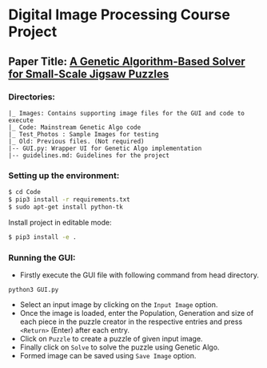 # Digital Image Processing Course Project
## Paper Title: [A Genetic Algorithm-Based Solver for Small-Scale Jigsaw Puzzles](https://link.springer.com/content/pdf/10.1007%2F978-3-030-53956-6_32.pdf)

### Directories:
```
|_ Images: Contains supporting image files for the GUI and code to execute
|_ Code: Mainstream Genetic Algo code
|_ Test_Photos : Sample Images for testing 
|_ Old: Previous files. (Not required)
|-- GUI.py: Wrapper UI for Genetic Algo implementation
|-- guidelines.md: Guidelines for the project
```

### Setting up the environment:

```bash
$ cd Code
$ pip3 install -r requirements.txt
$ sudo apt-get install python-tk
```

Install project in editable mode:

```bash
$ pip3 install -e .
```

### Running the GUI:
- Firstly execute the GUI file with following command from head directory.
```
python3 GUI.py
```
- Select an input image by clicking on the ```Input Image``` option.
- Once the image is loaded, enter the Population, Generation and size of each piece in the puzzle creator in the respective entries and press ```<Return>``` (Enter) after each entry.
- Click on ```Puzzle``` to create a puzzle of given input image.
- Finally click on ```Solve``` to solve the puzzle using Genetic Algo.
- Formed image can be saved using ```Save Image``` option. 
